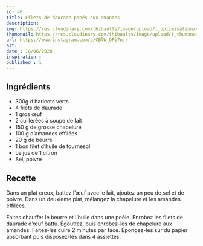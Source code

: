 ```yaml
---
id: 40
title: Filets de daurade panés aux amandes
description: 
img: https://res.cloudinary.com/thibaults/image/upload/t_optimisation/v1600461008/Recipes/20200618_daurade.jpg
thumbnail: https://res.cloudinary.com/thibaults/image/upload/t_thumbnail_josie/v1600461008/Recipes/20200618_daurade.jpg
url: https://www.instagram.com/p/CBlW_QPi7nj/
alt: 
date : 18/06/2020
inspiration :
published : 1
---
```


## Ingrédients
 - 300g d’haricots verts
 - 4 filets de daurade
 - 1 gros œuf
 - 2 cuillerées à soupe de lait
 - 150 g de grosse chapelure
 - 100 g d’amandes effilées
 - 20 g de beurre
 - 1 bon filet d’huile de tournesol
 - Le jus de 1 citron
 - Sel, poivre

## Recette
Dans un plat creux, battez l’œuf avec le lait, ajoutez un peu de sel et de poivre. Dans un deuxième plat, mélangez la chapelure et les amandes effilées.

Faites chauffer le beurre et l’huile dans une poêle. Enrobez les filets de daurade d’œuf battu. Égouttez, puis enrobez-les de chapelure aux amandes. Faites-les cuire 2 minutes par face. Épongez-les sur du papier absorbant puis disposez-les dans 4 assiettes.